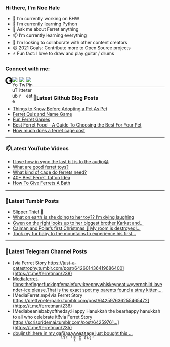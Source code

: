 ### Hi there, I'm Noe Hale

- 🔭 I’m currently working on BHW
- 🌱 I’m currently learning Python
- 💬 Ask me about Ferret anything
- 📫 I’m currently learning everything
- 🔭 I’m looking to collaborate with other content creators
- 😄 2021 Goals: Contribute more to Open Source projects
- ⚡ Fun fact: I love to draw and play guitar / drums

### Connect with me:

[<img align="left" alt="ferretvoice.com" width="22px" src="https://raw.githubusercontent.com/iconic/open-iconic/master/svg/globe.svg" />](https://ferretvoice.com)
[<img align="left" alt="YouTube" width="22px" src="https://cdn.jsdelivr.net/npm/simple-icons@v3/icons/youtube.svg" />](https://www.youtube.com/channel/UCk665XTfaMLVwFVWUmgnDiw)
[<img align="left" alt="Twitter" width="22px" src="https://cdn.jsdelivr.net/npm/simple-icons@v3/icons/twitter.svg" />](https://twitter.com/voiceferret)
[<img align="left" alt="Pinterest" width="22px" src="https://cdn.jsdelivr.net/npm/simple-icons@v3/icons/pinterest.svg" />](https://www.pinterest.com/voiceferret/)

<br />

---
### 🔭Latest Github Blog Posts
<!-- GITHUB:START -->
- [Things to Know Before Adopting a Pet As Pet](http://noehale.github.io/things-to-know-before-adopting-a-pet-as-pet/)
- [Ferret Quiz and Name Game](http://noehale.github.io/ferret-quiz/)
- [Fun Ferret Games](http://noehale.github.io/fun-ferret-games/)
- [Best Ferret Food - A Guide To Choosing the Best For Your Pet](http://noehale.github.io/best-ferret-food/)
- [How much does a ferret cage cost](http://noehale.github.io/how-much-does-a-ferret-cage-cost/)
<!-- GITHUB:END -->
---
### 📫Latest YouTube Videos

<!-- YOUTUBE:START -->
- [I love how in sync the last bit is to the audio😂](https://www.youtube.com/watch?v=WHBeGHwSlGY)
- [What are good ferret toys?](https://www.youtube.com/watch?v=tPxRilBzc0s)
- [What kind of cage do ferrets need?](https://www.youtube.com/watch?v=xzz6hC3sR5A)
- [40+ Best Ferret Tattoo Idea](https://www.youtube.com/watch?v=KIKqduR6Xcs)
- [How To Give Ferrets A Bath](https://www.youtube.com/watch?v=A0nwywkhTSg)
<!-- YOUTUBE:END -->

---
### 📝Latest Tumblr Posts

<!-- TUMBLR:START -->
- [Slipper Thief 💖](https://come-forth-into-the-light.tumblr.com/post/642684448547192832)
- [What on earth is she doing to her toy?? I’m dying laughing](https://come-forth-into-the-light.tumblr.com/post/642661808426123264)
- [Gwen on the right looks up to her biggest brother Karkat and...](https://come-forth-into-the-light.tumblr.com/post/642639145027698688)
- [Caiman and Polar’s first Christmas 🥰 My room is destroyed!...](https://come-forth-into-the-light.tumblr.com/post/642593859991486464)
- [Took my fur baby to the mountains to experience his first...](https://come-forth-into-the-light.tumblr.com/post/642571226415497216)
<!-- TUMBLR:END -->
---
### 📝Latest Telegram Channel Posts

<!-- TELEGRAM:START -->
- [via Ferret Story https://just-a-catastrophy.tumblr.com/post/642601436419686400](https://t.me/ferretman/238)
- [Mediaferret-flops:thefingerfuckingfemalefury:keepmywhiskeyneat:wyvernchild:lavender-ice:please.That is the exact spot my parents found a stray kitten....](https://t.me/ferretman/237)
- [MediaFerret.mp4via Ferret Story https://prettypeterparkr.tumblr.com/post/642597636255465472](https://t.me/ferretman/236)
- [Mediabeaniebabyoftheday:Happy Hanukkah the bearhappy hanukkah to all who celebrate it!!via Ferret Story https://scrisoridemai.tumblr.com/post/64259761...](https://t.me/ferretman/235)
- [doujinshi:here in my gar͙̟̗̲͠a͓̻̬̝ą̭͉̤aA͏̞̦ͅA̦̰͚̼͎͎̼A̴a̮͚̝̯͖͙a͡a̟̞̯̯̰a͙͕̙͚g͕̤̘͔e͓̖ͅ just bought this ...](https://t.me/ferretman/234)
<!-- TELEGRAM:END -->
